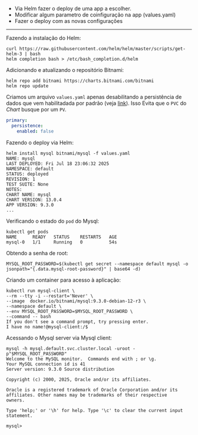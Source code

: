 - Via Helm fazer o deploy de uma app a escolher.
- Modificar algum parametro de coinfiguração na app (values.yaml)
- Fazer o deploy com as novas configurações

---
Fazendo a instalação do Helm:
```console
curl https://raw.githubusercontent.com/helm/helm/master/scripts/get-helm-3 | bash
helm completion bash > /etc/bash_completion.d/helm
```
Adicionando e atualizando o repositório Bitnami:
```console
helm repo add bitnami https://charts.bitnami.com/bitnami
helm repo update
```
Criamos um arquivo `values.yaml` apenas desabilitando a persistência de dados que vem habilitadada por padrão (veja [link](https://artifacthub.io/packages/helm/bitnami/mysql?modal=values&path=primary.persistence.enabled)). Isso Evita que o `PVC` do _Chart_ busque por um `PV`.
```yaml
primary:
  persistence:
    enabled: false
```
Fazendo o deploy via Helm:
```console
helm install mysql bitnami/mysql -f values.yaml
NAME: mysql
LAST DEPLOYED: Fri Jul 18 23:06:32 2025
NAMESPACE: default
STATUS: deployed
REVISION: 1
TEST SUITE: None
NOTES:
CHART NAME: mysql
CHART VERSION: 13.0.4
APP VERSION: 9.3.0
...
```
Verificando o estado do `pod` do Mysql:
```console
kubectl get pods
NAME      READY   STATUS    RESTARTS   AGE
mysql-0   1/1     Running   0          54s
```
Obtendo a senha de root:
```console
MYSQL_ROOT_PASSWORD=$(kubectl get secret --namespace default mysql -o jsonpath="{.data.mysql-root-password}" | base64 -d)
```
Criando um container para acesso à aplicação:
```console
kubectl run mysql-client \
--rm --tty -i --restart='Never' \
--image  docker.io/bitnami/mysql:9.3.0-debian-12-r3 \
--namespace default \
--env MYSQL_ROOT_PASSWORD=$MYSQL_ROOT_PASSWORD \
--command -- bash
If you don't see a command prompt, try pressing enter.
I have no name!@mysql-client:/$
```
Acessando o Mysql server via Mysql client:
```console
mysql -h mysql.default.svc.cluster.local -uroot -p"$MYSQL_ROOT_PASSWORD"
Welcome to the MySQL monitor.  Commands end with ; or \g.
Your MySQL connection id is 41
Server version: 9.3.0 Source distribution

Copyright (c) 2000, 2025, Oracle and/or its affiliates.

Oracle is a registered trademark of Oracle Corporation and/or its
affiliates. Other names may be trademarks of their respective
owners.

Type 'help;' or '\h' for help. Type '\c' to clear the current input statement.

mysql>
```

